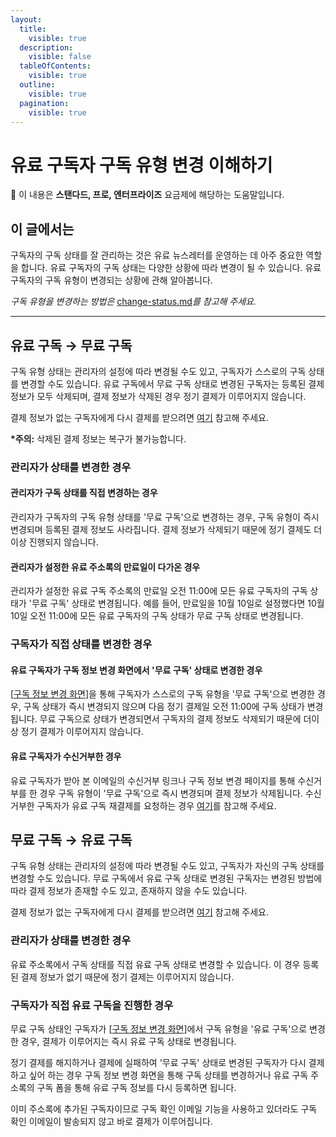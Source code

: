 ```yaml
---
layout:
  title:
    visible: true
  description:
    visible: false
  tableOfContents:
    visible: true
  outline:
    visible: true
  pagination:
    visible: true
---
```


# 유료 구독자 구독 유형 변경 이해하기

💬 이 내용은 **스탠다드, 프로, 엔터프라이즈** 요금제에 해당하는 도움말입니다.

## 이 글에서는

구독자의 구독 상태를 잘 관리하는 것은 유료 뉴스레터를 운영하는 데 아주 중요한 역할을 합니다. 유료 구독자의 구독 상태는 다양한 상황에 따라 변경이 될 수 있습니다. 유료 구독자의 구독 유형이 변경되는 상황에 관해 알아봅니다.

_구독 유형을 변경하는 방법은_ [change-status.md](change-status.md "mention")_를 참고해 주세요._

***

## 유료 구독 → 무료 구독 <a href="#h_6de9d8f77d" id="h_6de9d8f77d"></a>

구독 유형 상태는 관리자의 설정에 따라 변경될 수도 있고, 구독자가 스스로의 구독 상태를 변경할 수도 있습니다. 유료 구독에서 무료 구독 상태로 변경된 구독자는 등록된 결제 정보가 모두 삭제되며, 결제 정보가 삭제된 경우 정기 결제가 이루어지지 않습니다.

결제 정보가 없는 구독자에게 다시 결제를 받으려면 [여기](https://help.stibee.com/paid-newsletter/questions#payment-from-manually-added-subscribers) 참고해 주세요.

**\*주의:** 삭제된 결제 정보는 복구가 불가능합니다.

### **관리자가 상태를 변경한 경우** <a href="#h_35bf135c0b" id="h_35bf135c0b"></a>

#### **관리자가 구독 상태를 직접 변경하는 경우** <a href="#h_35bf135c0b" id="h_35bf135c0b"></a>

관리자가 구독자의 구독 유형 상태를 '무료 구독'으로 변경하는 경우, 구독 유형이 즉시 변경되며 등록된 결제 정보도 사라집니다. 결제 정보가 삭제되기 때문에 정기 결제도 더 이상 진행되지 않습니다.

#### 관리자가 설정한 유료 주소록의 만료일이 다가온 경우

관리자가 설정한 유료 구독 주소록의 만료일 오전 11:00에 모든 유료 구독자의 구독 상태가 '무료 구독' 상태로 변경됩니다. 예를 들어, 만료일을 10월 10일로 설정했다면 10월10일 오전 11:00에 모든 유료 구독자의 구독 상태가 무료 구독 상태로 변경됩니다.



### **구독자가 직접 상태를 변경한 경우** <a href="#h_a7fd5f8954" id="h_a7fd5f8954"></a>

#### 유료 구독자가 구독 정보 변경 화면에서 '무료 구독' 상태로 변경한 경우

\[[구독 정보 변경 화면](../../page/subscriber-guide/modify.md)]을 통해 구독자가 스스로의 구독 유형을 '무료 구독'으로 변경한 경우, 구독 상태가 즉시 변경되지 않으며 다음 정기 결제일 오전 11:00에 구독 상태가 변경됩니다. 무료 구독으로 상태가 변경되면서 구독자의 결제 정보도 삭제되기 때문에 더이상 정기 결제가 이루어지지 않습니다.

#### 유료 구독자가 수신거부한 경우

유료 구독자가 받아 본 이메일의 수신거부 링크나 구독 정보 변경 페이지를 통해 수신거부를 한 경우 구독 유형이 '무료 구독'으로 즉시 변경되며 결제 정보가 삭제됩니다. 수신 거부한 구독자가 유료 구독 재결제를 요청하는 경우 [여기](../questions.md#undefined-7)를 참고해 주세요.



## 무료 구독 → 유료 구독 <a href="#h_167147f28f" id="h_167147f28f"></a>

구독 유형 상태는 관리자의 설정에 따라 변경될 수도 있고, 구독자가 자신의 구독 상태를 변경할 수도 있습니다. 무료 구독에서 유료 구독 상태로 변경된 구독자는 변경된 방법에 따라 결제 정보가 존재할 수도 있고, 존재하지 않을 수도 있습니다.

결제 정보가 없는 구독자에게 다시 결제를 받으려면 [여기](https://help.stibee.com/paid-newsletter/questions#payment-from-manually-added-subscribers) 참고해 주세요.

### **관리자가 상태를 변경한 경우** <a href="#h_0f223e9ff6" id="h_0f223e9ff6"></a>

유료 주소록에서 구독 상태를 직접 유료 구독 상태로 변경할 수 있습니다. 이 경우 등록된 결제 정보가 없기 때문에 정기 결제는 이루어지지 않습니다.

### **구독자가 직접 유료 구독을 진행한 경우** <a href="#h_71bdf7f931" id="h_71bdf7f931"></a>

무료 구독 상태인 구독자가 \[[구독 정보 변경 화면](../../page/subscriber-guide/modify.md)]에서 구독 유형을 '유료 구독'으로 변경한 경우, 결제가 이루어지는 즉시 유료 구독 상태로 변경됩니다.

정기 결제를 해지하거나 결제에 실패하여 '무료 구독' 상태로 변경된 구독자가 다시 결제하고 싶어 하는 경우 구독 정보 변경 화면을 통해 구독 상태를 변경하거나 유료 구독 주소록의 구독 폼을 통해 유료 구독 정보를 다시 등록하면 됩니다.

이미 주소록에 추가된 구독자이므로 구독 확인 이메일 기능을 사용하고 있더라도 구독 확인 이메일이 발송되지 않고 바로 결제가 이루어집니다.
